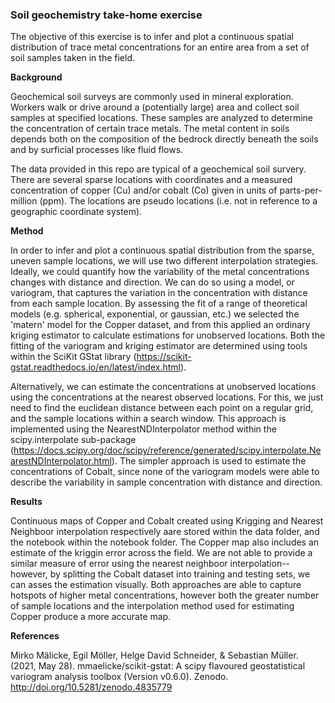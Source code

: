 ### Soil geochemistry take-home exercise

The objective of this exercise is to infer and plot a continuous spatial distribution of trace metal
concentrations for an entire area from a set of soil samples taken in the field.

**Background**

Geochemical soil surveys are commonly used in mineral exploration. Workers walk or drive
around a (potentially large) area and collect soil samples at specified locations. These samples
are analyzed to determine the concentration of certain trace metals. The metal content in soils
depends both on the composition of the bedrock directly beneath the soils and by surficial
processes like fluid flows.

The data provided in this repo are typical of a geochemical soil survery. There are several sparse locations
with coordinates and a measured concentration of copper (Cu) and/or cobalt (Co) given in units of parts-per-million (ppm).
The locations are pseudo locations (i.e. not in reference to a geographic coordinate system). 

**Method**

In order to infer and plot a continuous spatial distribution from the sparse, uneven sample locations, we will use two different
interpolation strategies. Ideally, we could quantify how the variability of the metal concentrations changes with 
distance and direction. We can do so using a model, or variogram, that captures the variation in the concentration
with distance from each sample location. By assessing the fit of a range of theoretical models (e.g. spherical, exponential, or
gaussian, etc.) we selected the 'matern' model for the Copper dataset, and from this applied an ordinary kriging estimator to calculate
estimations for unobserved locations. Both the fitting of the variogram and kriging estimator are determined using tools within
the SciKit GStat library (https://scikit-gstat.readthedocs.io/en/latest/index.html). 

Alternatively, we can estimate the concentrations at unobserved locations using the concentrations at the nearest observed locations. For
this, we just need to find the euclidean distance between each point on a regular grid, and the sample locations within a search window. This
approach is implemented using the NearestNDInterpolator method within the scipy.interpolate sub-package
(https://docs.scipy.org/doc/scipy/reference/generated/scipy.interpolate.NearestNDInterpolator.html). The simpler approach is
used to estimate the concentrations of Cobalt, since none of the variogram models were able to describe the variability in 
sample concentration with distance and direction. 

**Results**

Continuous maps of Copper and Cobalt created using Krigging and Nearest Neighboor interpolation respectively aare stored within the
data folder, and the notebook within the notebook folder. The Copper map also includes an estimate of the kriggin error across the field.
We are not able to provide a similar measure of error using the nearest neighboor interpolation--however, by splitting the Cobalt dataset
into training and testing sets, we can asses the estimation visually. Both approaches are able to capture hotspots of higher metal
concentrations, however both the greater number of sample locations and the interpolation method used for estimating Copper produce a more accurate
map.


**References**

Mirko Mälicke, Egil Möller, Helge David Schneider, & Sebastian Müller. (2021, May 28).
mmaelicke/scikit-gstat: A scipy flavoured geostatistical variogram analysis toolbox (Version v0.6.0). Zenodo. http://doi.org/10.5281/zenodo.4835779